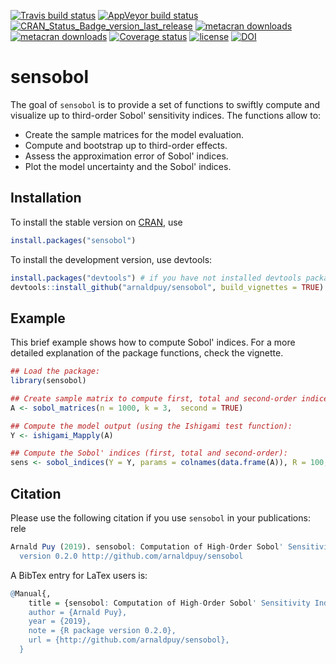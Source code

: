 [![Travis build status](https://travis-ci.org/arnaldpuy/sensobol.svg?branch=master)](https://travis-ci.org/arnaldpuy/sensobol) [![AppVeyor build status](https://ci.appveyor.com/api/projects/status/github/arnaldpuy/sensobol?branch=master&svg=true)](https://ci.appveyor.com/project/arnaldpuy/sensobol) [![CRAN_Status_Badge_version_last_release](https://www.r-pkg.org/badges/version-last-release/sensobol)](https://cran.r-project.org/package=sensobol) [![metacran downloads](https://cranlogs.r-pkg.org/badges/last-week/sensobol)](https://cran.r-project.org/package=sensobol) [![metacran downloads](https://cranlogs.r-pkg.org/badges/grand-total/sensobol)](https://cran.r-project.org/package=sensobol) [![Coverage status](https://codecov.io/gh/arnaldpuy/sensobol/branch/master/graph/badge.svg)](https://codecov.io/github/arnaldpuy/sensobol?branch=master) [![license](https://img.shields.io/badge/license-GPL--3-blue.svg)](https://www.gnu.org/licenses/gpl-3.0.en.html) [![DOI](https://zenodo.org/badge/DOI/10.5281/zenodo.2579855.svg)](https://doi.org/10.5281/zenodo.2579855)

# sensobol

The goal of `sensobol` is to provide a set of functions to swiftly compute and visualize up to third-order Sobol' sensitivity indices. The functions allow to: 
- Create the sample matrices for the model evaluation.
- Compute and bootstrap up to third-order effects.
- Assess the approximation error of Sobol' indices.
- Plot the model uncertainty and the Sobol' indices.

## Installation
To install the stable version on [CRAN](https://CRAN.R-project.org/package=sensobol), use

```r
install.packages("sensobol")
```
To install the development version, use devtools:

``` r
install.packages("devtools") # if you have not installed devtools package already
devtools::install_github("arnaldpuy/sensobol", build_vignettes = TRUE)
```

## Example

This brief example shows how to compute Sobol' indices. For a more detailed explanation of the package functions, check the vignette.

``` r
## Load the package:
library(sensobol)

## Create sample matrix to compute first, total and second-order indices:
A <- sobol_matrices(n = 1000, k = 3,  second = TRUE)

## Compute the model output (using the Ishigami test function):
Y <- ishigami_Mapply(A)

## Compute the Sobol' indices (first, total and second-order):
sens <- sobol_indices(Y = Y, params = colnames(data.frame(A)), R = 100, n = 1000, second = TRUE)
```

## Citation

Please use the following citation if you use `sensobol` in your publications:
rele
```r
Arnald Puy (2019). sensobol: Computation of High-Order Sobol' Sensitivity Indices. R package
  version 0.2.0 http://github.com/arnaldpuy/sensobol
```

A BibTex entry for LaTex users is:

```r
@Manual{,
    title = {sensobol: Computation of High-Order Sobol' Sensitivity Indices},
    author = {Arnald Puy},
    year = {2019},
    note = {R package version 0.2.0},
    url = {http://github.com/arnaldpuy/sensobol},
  }
```
